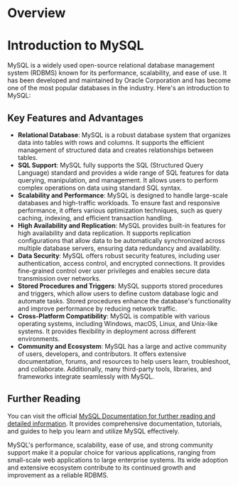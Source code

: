 # Overview

# Introduction to MySQL

MySQL is a widely used open-source relational database management system (RDBMS) known for its performance, scalability, and ease of use. It has been developed and maintained by Oracle Corporation and has become one of the most popular databases in the industry. Here's an introduction to MySQL:

## Key Features and Advantages

- **Relational Database**: MySQL is a robust database system that organizes data into tables with rows and columns. It supports the efficient management of structured data and creates relationships between tables.
- **SQL Support**: MySQL fully supports the SQL (Structured Query Language) standard and provides a wide range of SQL features for data querying, manipulation, and management. It allows users to perform complex operations on data using standard SQL syntax.
- **Scalability and Performance**: MySQL is designed to handle large-scale databases and high-traffic workloads. To ensure fast and responsive performance, it offers various optimization techniques, such as query caching, indexing, and efficient transaction handling.
- **High Availability and Replication**: MySQL provides built-in features for high availability and data replication. It supports replication configurations that allow data to be automatically synchronized across multiple database servers, ensuring data redundancy and availability.
- **Data Security**: MySQL offers robust security features, including user authentication, access control, and encrypted connections. It provides fine-grained control over user privileges and enables secure data transmission over networks.
- **Stored Procedures and Triggers**: MySQL supports stored procedures and triggers, which allow users to define custom database logic and automate tasks. Stored procedures enhance the database's functionality and improve performance by reducing network traffic.
- **Cross-Platform Compatibility**: MySQL is compatible with various operating systems, including Windows, macOS, Linux, and Unix-like systems. It provides flexibility in deployment across different environments.
- **Community and Ecosystem**: MySQL has a large and active community of users, developers, and contributors. It offers extensive documentation, forums, and resources to help users learn, troubleshoot, and collaborate. Additionally, many third-party tools, libraries, and frameworks integrate seamlessly with MySQL.

## Further Reading

You can visit the official [MySQL Documentation for further reading and detailed information](https://dev.mysql.com/doc/). It provides comprehensive documentation, tutorials, and guides to help you learn and utilize MySQL effectively.

MySQL's performance, scalability, ease of use, and strong community support make it a popular choice for various applications, ranging from small-scale web applications to large enterprise systems. Its wide adoption and extensive ecosystem contribute to its continued growth and improvement as a reliable RDBMS.
